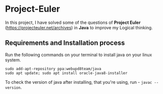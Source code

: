 # Project-Euler

In this project, I have solved some of the questions of **Project Euler** (https://projecteuler.net/archives) in **Java** to improve my Logical thinking.

##  Requirements and Installation process

Run the following commands on your terminal to install java on your linux system.

```
sudo add-apt-repository ppa:webupd8team/java
sudo apt update; sudo apt install oracle-java8-installer
```

To check the version of java after installing, that you're using, run - `javac --version`.
